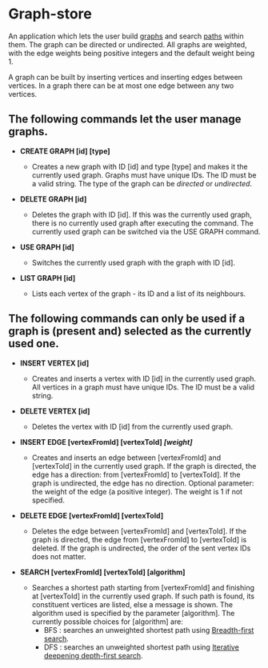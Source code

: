 # Graph-store

An application which lets the user build [graphs](https://en.wikipedia.org/wiki/Graph_(discrete_mathematics)) and search [paths](https://en.wikipedia.org/wiki/Path_(graph_theory)) within them. 
The graph can be directed or undirected. 
All graphs are weighted, with the edge weights being positive integers and the default weight being 1.

A graph can be built by inserting vertices and inserting edges between vertices.
In a graph there can be at most one edge between any two vertices.

## The following commands let the user manage graphs.

 - **CREATE GRAPH [id] [type]**
    - Creates a new graph with ID [id] and type [type] and makes it the currently used graph.
  Graphs must have unique IDs. The ID must be a valid string.
  The type of the graph can be *directed* or *undirected*.

 - **DELETE GRAPH [id]**
   - Deletes the graph with ID [id]. 
If this was the currently used graph, there is no currently used graph after executing the command.
The currently used graph can be switched via the USE GRAPH command.

 - **USE GRAPH [id]**
   - Switches the currently used graph with the graph with ID [id].

 - **LIST GRAPH [id]**
   - Lists each vertex of the graph - its ID and a list of its neighbours.


## The following commands can only be used if a graph is (present and) selected as the currently used one.

 - **INSERT VERTEX [id]**
   - Creates and inserts a vertex with ID [id] in the currently used graph. 
All vertices in a graph must have unique IDs. The ID must be a valid string.

 - **DELETE VERTEX [id]**
   - Deletes the vertex with ID [id] from the currently used graph. 

 - **INSERT EDGE [vertexFromId] [vertexToId] *[weight]***
   - Creates and inserts an edge between [vertexFromId] and [vertexToId] in the currently used graph. 
If the graph is directed, the edge has a direction: from [vertexFromId] to [vertexToId].
If the graph is undirected, the edge has no direction. 
Optional parameter: the weight of the edge (a positive integer). The weight is 1 if not specified.

 - **DELETE EDGE [vertexFromId] [vertexToId]**
   - Deletes the edge between [vertexFromId] and [vertexToId]. 
If the graph is directed, the edge from [vertexFromId] to [vertexToId] is deleted.
If the graph is undirected, the order of the sent vertex IDs does not matter.

- **SEARCH [vertexFromId] [vertexToId] [algorithm]**
  - Searches a shortest path starting from [vertexFromId] and finishing at [vertexToId] in the 
currently used graph.
If such path is found, its constituent vertices are listed, else a message is shown.
The algorithm used is specified by the parameter [algorithm].
The currently possible choices for [algorithm] are:
     - BFS : searches an unweighted shortest path using [Breadth-first search](https://en.wikipedia.org/wiki/Breadth-first_search).
     - DFS : searches an unweighted shortest path using [Iterative deepening depth-first search](https://en.wikipedia.org/wiki/Iterative_deepening_depth-first_search).
